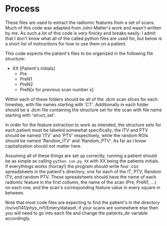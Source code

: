 # Process

These files are used to extract the radiomic features from a set of scans.  Much of this code was adapted from John Matter's work and wasn't written by me.  As such a lot of this code is very finicky and breaks easily.  I admit that I don't know what all of the called python files are used for, but below is a short list of instructions for how to use them on a patient.

This code expects the patient's files to be organized in the following file structure:
* XX [Patient's initials]
  * Pre
  * PreN1
  * PreN2
  * PreN[x for previous scan number x]

Within each of these folders should be all of the .dcm scan slices for each timestep, with file names starting with 'CT'.  Additionally in each folder should be a .dcm file containing the structure set for the scan with file name starting with 'struct_set'.

In order for the feature extraction to work as intended, the structure sets for each patient must be labeled somewhat specifically; the ITV and PTV should be named 'ITV' and 'PTV' respectively, while the random ROIs should be named 'Random_ITV' and 'Random_PTV'.  As far as I know capitalization should not matter here.

Assuming all of these things are set up correctly, running a patient should be as simple as calling `python run.py XX` with XX being the patients initials.  If everythings works (horray!) the program should write four .csv spreadsheets in the patient's directory, one for each of the IT, PTV, Random ITV, and random PTV.  These spreadsheets should have the name of each radiomic feature in the first collumn, the name of the scan (Pre, PreN1, ...) on each row, and the scan's corresponding feature value in every square in between.

Note that most code files are expecting to find the patient's in the directory /nv/vol141/phys_nrf/Emery/dataset, if your scans are somewhere else then you will need to go into each file and change the patients_dir variable accordingly.


